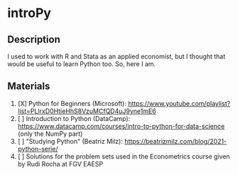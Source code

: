 # introPy

## Description
 I used to work with R and Stata as an applied economist, but I thought that would be useful to learn Python too. So, here I am.

## Materials
 1. [X] Python for Beginners (Microsoft): https://www.youtube.com/playlist?list=PLlrxD0HtieHhS8VzuMCfQD4uJ9yne1mE6
 2. [ ] Introduction to Python (DataCamp): https://www.datacamp.com/courses/intro-to-python-for-data-science (only the NumPy part)
 3. [ ] "Studying Python" (Beatriz Milz): https://beatrizmilz.com/blog/2021-python-serie/
 4. [ ] Solutions for the problem sets used in the Econometrics course given by Rudi Rocha at FGV EAESP